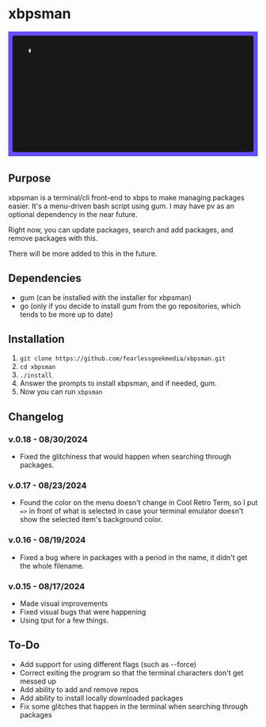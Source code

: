 # xbpsman
![image](./xbpsman.gif)
## Purpose

xbpsman is a terminal/cli front-end to xbps to make managing packages easier. It's a menu-driven bash script using gum. I may have pv as an optional dependency in the near future.

Right now, you can update packages, search and add packages, and remove packages with this.

There will be more added to this in the future.

## Dependencies

* gum (can be installed with the installer for xbpsman)
* go (only if you decide to install gum from the go repositories, which tends to be more up to date)
  
## Installation

1. `git clone https://github.com/fearlessgeekmedia/xbpsman.git`
2. `cd xbpsman`
3. `./install`
4. Answer the prompts to install xbpsman, and if needed, gum.
5. Now you can run `xbpsman`

## Changelog

### v.0.18 - 08/30/2024
* Fixed the glitchiness that would happen when searching through packages.

### v.0.17 - 08/23/2024
* Found the color on the menu doesn't change in Cool Retro Term, so I put `=>` in front of what is selected in case your terminal emulator doesn't show the selected item's background color.

### v.0.16 - 08/19/2024
* Fixed a bug where in packages with a period in the name, it didn't get the whole filename.

### v.0.15 - 08/17/2024
* Made visual improvements
* Fixed visual bugs that were happening
* Using tput for a few things.

## To-Do
* Add support for using different flags (such as --force)
* Correct exiting the program so that the terminal characters don't get messed up
* Add ability to add and remove repos
* Add ability to install locally downloaded packages
* Fix some glitches that happen in the terminal when searching through packages
